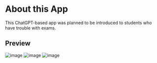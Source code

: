 # About this App

This ChatGPT-based app was planned to be introduced to students who have trouble with exams.

## Preview

![image](https://github.com/elbeekk/ChatGPT-3.5-helper/assets/121304208/68ee195d-3d62-4cbf-94f4-c35f57fcd0bf)
![image](https://github.com/elbeekk/ChatGPT-3.5-helper/assets/121304208/89ae8c9c-22f4-49f4-b2aa-9c9105d94c66)
![image](https://github.com/elbeekk/ChatGPT-3.5-helper/assets/121304208/f0ddf157-3702-44db-b2c5-9d895a8fc5bf)

